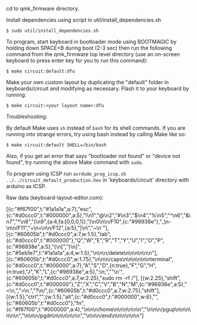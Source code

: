 cd to qmk_firmware directory.

Install dependencies using script in util/install_dependencies.sh

```shell
$ sudo util/install_dependencies.sh
```

To program, start keyboard in bootloader mode using BOOTMAGIC by holding down SPACE+B during boot (2-3 sec) then run the following command from the qmk_firmware top level directory (use an on-screen keyboard to press enter key for you to run this command):

```shell
$ make circuit:default:dfu
```

Make your own custom layout by duplicating the "default" folder in keyboards/circuit and modifying as necessary. Flash it to your keyboard by running:

```shell
$ make circuit:<your layout name>:dfu
```



Troubleshooting:

By default Make uses `sh` instead of `bash` for its shell commands. If you are running into strange errors, try using bash instead by calling Make like so:

```shell
$ make circuit:default SHELL=/bin/bash
```

Also, if you get an error that says "bootloader not found" or "device not found", try running the above Make command with ``sudo``.

To program using ICSP run `avrdude_prog_icsp.sh ../../circuit_default_production.hex` in 'keyboards/circuit' directory with arduino as ICSP.

Raw data (keyboard-layout-editor.com):

[{c:"#f67f00",t:"#1a1a1a",a:7},"esc",{c:"#d0ccc0",t:"#000000",a:5},"!\n1","@\n2","#\n3","$\n4","%\n5","^\n6","&\n7","*\n8","(\n9",{a:4,fa:[0,0,0,1]},")\n0\n\n/F10",{c:"#96938e"},"_\n-\n\n/F11","+\n=\n\n/F12",{a:5},"|\n\\","~\n`"],
[{c:"#60605b",t:"#d0ccc0",a:7,w:1.5},"tab",{c:"#d0ccc0",t:"#000000"},"Q","W","E","R","T","Y","U","I","O","P",{c:"#96938e",a:5},"{\n[","}\n]",{c:"#5eb1e7",t:"#1a1a1a",a:4,w:1.5},"\n\n\n/delete\n\n\n\n\n\n<i class='kb kb-Unicode-BackSpace-DeleteLeft-Big'></i>"],
[{c:"#60605b",t:"#d0ccc0",w:1.75},"\n\n\n/caps\n\n\n\n\n\nterminal",{c:"#d0ccc0",t:"#000000",a:7},"A","S","D",{n:true},"F","G","H",{n:true},"J","K","L",{c:"#96938e",a:5},":\n;","\"\n'",{c:"#60605b",t:"#d0ccc0",a:7,w:2.25},"sudo rm -rf /"],
[{w:2.25},"shift",{c:"#d0ccc0",t:"#000000"},"Z","X","C","V","B","N","M",{c:"#96938e",a:5},"<\n,",">\n.","?\n/",{c:"#60605b",t:"#d0ccc0",a:7,w:2.75},"shift"],
[{w:1.5},"ctrl","<i class='fa fa-television'></i>",{w:1.5},"alt",{c:"#d0ccc0",t:"#000000",w:6},"",{c:"#60605b",t:"#d0ccc0"},"fn",{c:"#f67f00",t:"#000000",a:4},"\n\n\n/home\n\n\n\n\n\n<i class='fa fa-chevron-left'></i>","\n\n\n/pgup\n\n\n\n\n\n<i class='fa fa-chevron-up'></i>","\n\n\n/pgdn\n\n\n\n\n\n<i class='fa fa-chevron-down'></i>","\n\n\n/end\n\n\n\n\n\n<i class='fa fa-chevron-right'></i>"]
